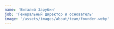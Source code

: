 ```yaml
---
name: 'Виталий Зарубин'
job: 'Генеральный директор и основатель'
image: '/assets/images/about/team/founder.webp'
---
```

